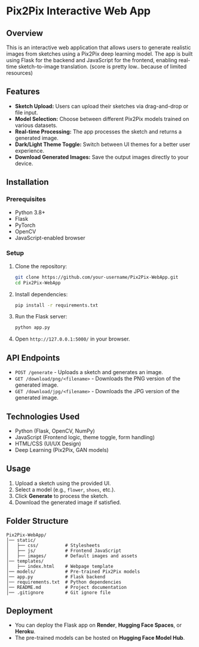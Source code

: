 # Pix2Pix Interactive Web App

## Overview
This is an interactive web application that allows users to generate realistic images from sketches using a Pix2Pix deep learning model. The app is built using Flask for the backend and JavaScript for the frontend, enabling real-time sketch-to-image translation.
(score is pretty low.. because of limited resources)
## Features
- **Sketch Upload:** Users can upload their sketches via drag-and-drop or file input.
- **Model Selection:** Choose between different Pix2Pix models trained on various datasets.
- **Real-time Processing:** The app processes the sketch and returns a generated image.
- **Dark/Light Theme Toggle:** Switch between UI themes for a better user experience.
- **Download Generated Images:** Save the output images directly to your device.

## Installation
### Prerequisites
- Python 3.8+
- Flask
- PyTorch
- OpenCV
- JavaScript-enabled browser

### Setup
1. Clone the repository:
   ```sh
   git clone https://github.com/your-username/Pix2Pix-WebApp.git
   cd Pix2Pix-WebApp
   ```
2. Install dependencies:
   ```sh
   pip install -r requirements.txt
   ```
3. Run the Flask server:
   ```sh
   python app.py
   ```
4. Open `http://127.0.0.1:5000/` in your browser.



## API Endpoints
- `POST /generate` - Uploads a sketch and generates an image.
- `GET /download/png/<filename>` - Downloads the PNG version of the generated image.
- `GET /download/jpg/<filename>` - Downloads the JPG version of the generated image.

## Technologies Used
- Python (Flask, OpenCV, NumPy)
- JavaScript (Frontend logic, theme toggle, form handling)
- HTML/CSS (UI/UX Design)
- Deep Learning (Pix2Pix, GAN models)


## Usage
1. Upload a sketch using the provided UI.
2. Select a model (e.g., `flower`, `shoes`, etc.).
3. Click **Generate** to process the sketch.
4. Download the generated image if satisfied.

## Folder Structure
```
Pix2Pix-WebApp/
│── static/
│   ├── css/          # Stylesheets
│   ├── js/           # Frontend JavaScript
│   ├── images/       # Default images and assets
│── templates/
│   ├── index.html    # Webpage template
│── models/           # Pre-trained Pix2Pix models
│── app.py            # Flask backend
│── requirements.txt  # Python dependencies
│── README.md         # Project documentation
│── .gitignore        # Git ignore file
```

## Deployment
- You can deploy the Flask app on **Render**, **Hugging Face Spaces**, or **Heroku**.
- The pre-trained models can be hosted on **Hugging Face Model Hub**.



